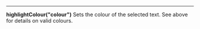 <a name="highlightColour"><h3 style="padding-top: 40px; margin-top: 40px;"></h3></a>
_____________________________
**highlightColour("colour")** Sets the colour of the selected text. See above for details on valid colours.

<!--UPDATE WIDGET_IN_CSOUND
    SIdent sprintf "highlightColour(%d, %d, %d) ", rnd(255), rnd(255), rnd(255)
    SIdentifier strcat SIdentifier, SIdent  
-->